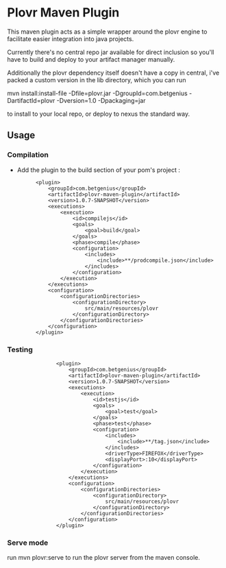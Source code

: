 Plovr Maven Plugin
==================

This maven plugin acts as a simple wrapper around the plovr engine to facilitate easier integration into java projects. 

Currently there's no central repo jar available for direct inclusion so you'll have to build and deploy to your artifact manager manually.

Additionally the plovr dependency itself doesn't have a copy in central, i've packed a custom version in the lib directory, which you can run 

mvn install:install-file -Dfile=plovr.jar -DgroupId=com.betgenius -DartifactId=plovr -Dversion=1.0 -Dpackaging=jar

to install to your local repo, or deploy to nexus the standard way.


## Usage
### Compilation

* Add the plugin to the build section of your pom's project :

            <plugin>
                <groupId>com.betgenius</groupId>
                <artifactId>plovr-maven-plugin</artifactId>
                <version>1.0.7-SNAPSHOT</version>
                <executions>
                    <execution>
                        <id>compilejs</id>
                        <goals>
                            <goal>build</goal>
                        </goals>
                        <phase>compile</phase>
                        <configuration>
                            <includes>
                                <include>**/prodcompile.json</include>
                            </includes>
                        </configuration>
                    </execution>
                </executions>
                <configuration>
                    <configurationDirectories>
                        <configurationDirectory>
                            src/main/resources/plovr
                        </configurationDirectory>
                    </configurationDirectories>
                </configuration>
            </plugin>

### Testing

                    <plugin>
                        <groupId>com.betgenius</groupId>
                        <artifactId>plovr-maven-plugin</artifactId>
                        <version>1.0.7-SNAPSHOT</version>
                        <executions>
                            <execution>
                                <id>testjs</id>
                                <goals>
                                    <goal>test</goal>
                                </goals>
                                <phase>test</phase>
                                <configuration>
                                    <includes>
                                        <include>**/tag.json</include>
                                    </includes>
                                    <driverType>FIREFOX</driverType>
                                    <displayPort>:10</displayPort>
                                </configuration>
                            </execution>
                        </executions>
                        <configuration>
                            <configurationDirectories>
                                <configurationDirectory>
                                    src/main/resources/plovr
                                </configurationDirectory>
                            </configurationDirectories>
                        </configuration>
                    </plugin>

### Serve mode


run mvn plovr:serve to run the plovr server from the maven console. 

